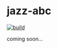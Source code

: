 # jazz-abc
[![build](https://github.com/jazz-soft/jazz-abc/actions/workflows/build.yml/badge.svg)](https://github.com/jazz-soft/jazz-abc/actions)

coming soon...
